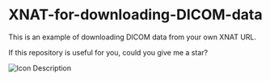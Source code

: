 # XNAT-for-downloading-DICOM-data
This is an example of downloading DICOM data from your own XNAT URL.

If this repository is useful for you, could you give me a star? <link rel="stylesheet" href="path/to/icon-library.css">

<i class="fa-light fa-circle-star"></i>
![Icon Description](path/to/icon.png)


